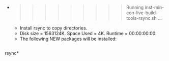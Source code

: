 * >>>>>>>>> Running inst-min-con-live-build-tools-rsync.sh ...
  * Install rsync to copy directories.
  * Disk size = 1563124K. Space Used = 4K. Runtime = 00:00:00:00.
  * The following NEW packages will be installed:
  ```bash
rsync*
  ```
